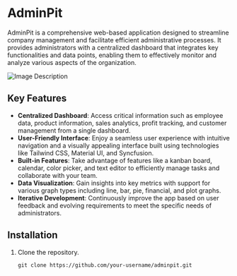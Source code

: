 # AdminPit

AdminPit is a comprehensive web-based application designed to streamline company management and facilitate efficient administrative processes. It provides administrators with a centralized dashboard that integrates key functionalities and data points, enabling them to effectively monitor and analyze various aspects of the organization.

![Image Description](https://i.imgur.com/L8YwTtY.png)





## Key Features

- **Centralized Dashboard**: Access critical information such as employee data, product information, sales analytics, profit tracking, and customer management from a single dashboard.
- **User-Friendly Interface**: Enjoy a seamless user experience with intuitive navigation and a visually appealing interface built using technologies like Tailwind CSS, Material UI, and Syncfusion.
- **Built-in Features**: Take advantage of features like a kanban board, calendar, color picker, and text editor to efficiently manage tasks and collaborate with your team.
- **Data Visualization**: Gain insights into key metrics with support for various graph types including line, bar, pie, financial, and plot graphs.
- **Iterative Development**: Continuously improve the app based on user feedback and evolving requirements to meet the specific needs of administrators.

## Installation

1. Clone the repository.
   ```shell
   git clone https://github.com/your-username/adminpit.git

